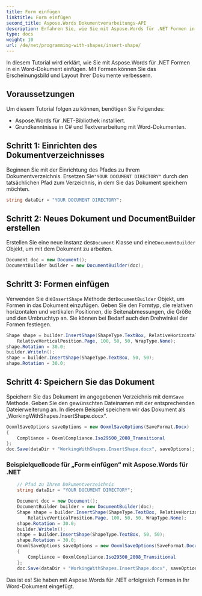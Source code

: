 ```yaml
---
title: Form einfügen
linktitle: Form einfügen
second_title: Aspose.Words Dokumentverarbeitungs-API
description: Erfahren Sie, wie Sie mit Aspose.Words für .NET Formen in ein Word-Dokument einfügen.
type: docs
weight: 10
url: /de/net/programming-with-shapes/insert-shape/
---
```


In diesem Tutorial wird erklärt, wie Sie mit Aspose.Words für .NET Formen in ein Word-Dokument einfügen. Mit Formen können Sie das Erscheinungsbild und Layout Ihrer Dokumente verbessern.

## Voraussetzungen
Um diesem Tutorial folgen zu können, benötigen Sie Folgendes:

- Aspose.Words für .NET-Bibliothek installiert.
- Grundkenntnisse in C# und Textverarbeitung mit Word-Dokumenten.

## Schritt 1: Einrichten des Dokumentverzeichnisses
 Beginnen Sie mit der Einrichtung des Pfades zu Ihrem Dokumentverzeichnis. Ersetzen Sie`"YOUR DOCUMENT DIRECTORY"` durch den tatsächlichen Pfad zum Verzeichnis, in dem Sie das Dokument speichern möchten.

```csharp
string dataDir = "YOUR DOCUMENT DIRECTORY";
```

## Schritt 2: Neues Dokument und DocumentBuilder erstellen
 Erstellen Sie eine neue Instanz des`Document` Klasse und eine`DocumentBuilder` Objekt, um mit dem Dokument zu arbeiten.

```csharp
Document doc = new Document();
DocumentBuilder builder = new DocumentBuilder(doc);
```

## Schritt 3: Formen einfügen
 Verwenden Sie die`InsertShape` Methode der`DocumentBuilder` Objekt, um Formen in das Dokument einzufügen. Geben Sie den Formtyp, die relativen horizontalen und vertikalen Positionen, die Seitenabmessungen, die Größe und den Umbruchtyp an. Sie können bei Bedarf auch den Drehwinkel der Formen festlegen.

```csharp
Shape shape = builder.InsertShape(ShapeType.TextBox, RelativeHorizontalPosition.Page, 100,
	RelativeVerticalPosition.Page, 100, 50, 50, WrapType.None);
shape.Rotation = 30.0;
builder.Writeln();
shape = builder.InsertShape(ShapeType.TextBox, 50, 50);
shape.Rotation = 30.0;
```

## Schritt 4: Speichern Sie das Dokument
 Speichern Sie das Dokument im angegebenen Verzeichnis mit dem`Save` Methode. Geben Sie den gewünschten Dateinamen mit der entsprechenden Dateierweiterung an. In diesem Beispiel speichern wir das Dokument als „WorkingWithShapes.InsertShape.docx“.

```csharp
OoxmlSaveOptions saveOptions = new OoxmlSaveOptions(SaveFormat.Docx)
{
	Compliance = OoxmlCompliance.Iso29500_2008_Transitional
};
doc.Save(dataDir + "WorkingWithShapes.InsertShape.docx", saveOptions);
```

### Beispielquellcode für „Form einfügen“ mit Aspose.Words für .NET 

```csharp
	// Pfad zu Ihrem Dokumentverzeichnis
	string dataDir = "YOUR DOCUMENT DIRECTORY";

	Document doc = new Document();
	DocumentBuilder builder = new DocumentBuilder(doc);
	Shape shape = builder.InsertShape(ShapeType.TextBox, RelativeHorizontalPosition.Page, 100,
		RelativeVerticalPosition.Page, 100, 50, 50, WrapType.None);
	shape.Rotation = 30.0;
	builder.Writeln();
	shape = builder.InsertShape(ShapeType.TextBox, 50, 50);
	shape.Rotation = 30.0;
	OoxmlSaveOptions saveOptions = new OoxmlSaveOptions(SaveFormat.Docx)
	{
		Compliance = OoxmlCompliance.Iso29500_2008_Transitional
	};
	doc.Save(dataDir + "WorkingWithShapes.InsertShape.docx", saveOptions);
```

Das ist es! Sie haben mit Aspose.Words für .NET erfolgreich Formen in Ihr Word-Dokument eingefügt.